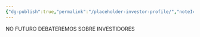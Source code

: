 ```yaml
---
{"dg-publish":true,"permalink":"/placeholder-investor-profile/","noteIcon":""}
---
```


NO FUTURO DEBATEREMOS SOBRE INVESTIDORES 